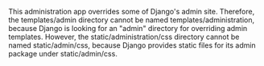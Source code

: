 This administration app overrides some of Django's admin site.
Therefore, the templates/admin directory cannot be named templates/administration,
because Django is looking for an "admin" directory for overriding admin templates.
However, the static/administration/css directory cannot be named static/admin/css,
because Django provides static files for its admin package under static/admin/css.